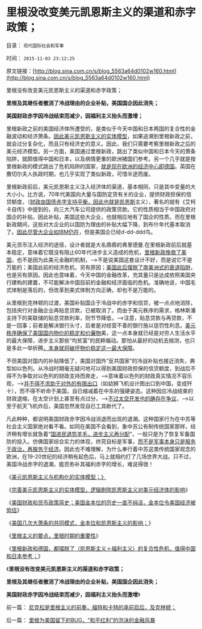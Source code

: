 # 里根没改变美元凯恩斯主义的渠道和赤字政策；

目录： `现代国际社会和军事` 

时间： `2015-11-03 23:12:25` 

原文链接：[http://blog.sina.com.cn/s/blog_5563a64d0102w160.html](http://blog.sina.com.cn/s/blog_5563a64d0102w160.html)

里根没有改变美元凯恩斯主义的渠道和赤字政策；

**里根及其继任者撤消了冷战理由的企业补贴，美国国企因此消失；**

**美国财政赤字因冷战结束而减少，因福利主义抬头而激增；**

里根新政之前的美国经济体所遭受的，是类似于今天中国和日本两国的复合性的金融波动和经济萧条。[因此美元凯恩斯主义的实体模型](../../../2015/10/31/美国几次大萧条的共同模式，金本位和凯恩斯主义的影响；.md)，如果追溯到里根新政之前，就会过分复杂化，而且只有经济史的意义。因此，我们只需要考察里根新政之后的美元经济模型。另一方面，美国通过里根新政，跳出了类似中国和日本今天的萧条陷阱，就颇值得中国和日本，以及病情更重的欧洲猪国们参考。另一个几乎就是按里根新政的模式跳出了危机陷阱的国家，[就是现在欧洲的经济中心即德国](../../../2011/1/17/广场协议德国马克和日元的冰火两重天.md)。英国在撒切尔夫人执政时期，也几乎实现了类似新政，可惜半途而废。

里根新政前后，美元凯恩斯主义注入经济体的渠道，基本相同，只是其中变量的大大小小。比方说，70年代美国向大量与国防定货有关的企业，提供财政担保的信贷额度，（[财政由国债赤字支持平衡，因此也就是凯恩斯](../../../2015/10/29/美国在凯恩斯主义前后的政府赤字和国债简史；.md)主义），著名的就有《艾柯卡自传》中提到的，向三大汽车公司提供的政策贷款。它的性质相当于中国政府对国企的补贴，因此补贴，美国这些大企业，也就相应地有了国企的性质。而在里根新政期间，这些对大企业的以国防为理由的补贴大幅下降，到布什年代基本取消了。[因此尽管大企业如IBM仍在](../../../2012/3/11/蓝色巨人IBM的垄断和末日.md)，但是美国企已经d-dd-ddd鸟。

美元货币注入经济的途径，设计者就是大名鼎鼎的弗里德曼.在里根新政前后就基本稳定，意味着它既没有阻止60年代进步主义造成的危机，[里根新政挽救了美国](../../../2015/11/1/里根主义的要点，里根时期的重要性；.md)，也不是因为此美元金融的机制，——>不是说美国这套设计不好，而是说它不是万能的；美国此前的经济危机，另有原因；[美国此后摆脱了南美洲式的衰退陷阱](../../../2014/1/26/天主教社会主义与大宪章针锋相对，及南美和马克思主义.md)，也是另有原因。因此也意味着，今天中国的金融改革，充其量只是达成依照美国央行建构的建置，不可能解决中国目前的金融和经济面临的危机。准确地说，中国毛式体制是落后的，但改革到美式体制方向正确，却也不是万能的。

从里根到克林顿的过渡，美国补贴国企于冷战中的赤字和信贷，被一点点地消除，包括央行对金融企业再贴息贷款，已被取消了。而由于美元秩序的需求，格林斯潘主持下的美联储的贴息贷款利率，则节节降低，——>注意，贴息贷款与再贷款，不是一回事；前者是解决银行头寸，后者是对经营不善的银行施以惩罚性利息。[美元秩序确保了美国国内物价的稳定和价廉物](../../../2010/6/29/克鲁格曼和心脏病的中国式疗法.md)美，这一点本身就已经是对穷人生活水平的最大保障，进步主义那些“均贫富”的民粹煽动。那怕从最好的动机去揣测，也只是多此一举折腾[，本身就将破坏物价稳定这一最大保障](../../../2011/4/26/暴利自然平抑物价，增加农民收入.md)。

不但美国对国内的补贴降低了，美国对国外“反共国家”的冷战补贴也接近消失，典型如以色列。从冷战时期毫无疑问地可以得到美国财政担保的信贷额度，到战后不得不为争取对以色列的财政支持而奔走，——>意味着以色列的财政真实情况不容乐观，——>[并不得不求助于对外的有限出口](../../../2011/9/26/以色列的农业自给和外汇收入和战争潜力.md)（如幼狮飞机设计图出口到中国，变成歼十），而不得不听命于美国，自已缩减着在中东的强硬姿态。这种因应冷战结束的财政退缩，在太空计划上甚至有点过分，——>[不过太空开发也的确存在争议](../../../2008/9/27/太空轨道上的面子工程.md)，——>以至于航天飞机炸后，美国忽然发现自已工具断代了。

凡此种种，都说明美国财政赤字因冷战消退而出现的退潮。这种国家行为在中苏等社会主义国家绝对看不看。如同在美国不会看到，象中苏公有制传统国家那样，经济稍有增长就急着“[国进民退剪羊毛，进步主义再分配](../../../2015/8/3/对“国有资产流失论”的肯定.md)”，一般只是为了恢复军备国防的投入。仿佛国家综合实力的体现，终究目标是军事，[而不是军事本身只是服务于政治，再服务于经济](../../../2015/10/29/卡尔.马克思对人性定理的直觉和坚定虔诚的信仰.md)。因此也不难理解，为什么奉行着中苏这类传统国家观念的欧洲，在19-20世纪的经济稍有起色后，马上就相约打了几场世界大战。只不过，美国冷战赤字的退潮，能否弥补其福利赤字的增长，难说得很！

《[美元凯恩斯主义与机构化的实体模型；》](../../../2015/10/28/美元凯恩斯主义与机构化的实体模型；.md)

《[完善美元凯恩斯主义的实体模型，逻辑剔除凯恩斯主义对美元经济体的影响](../../../2015/10/29/美国在凯恩斯主义前后的政府赤字和国债简史；.md)》

《[美国财政和货币政策简史；美国金本位的历史一直不纯洁，金本位令美国经济被低估](../../../2015/10/31/美国财政和货币政策简史，金本位和凯恩斯主义.md)》

《[美国几次大萧条的共同模式，金本位和凯恩斯主义的影响；](../../../2015/10/31/美国几次大萧条的共同模式，金本位和凯恩斯主义的影响；.md)》

《[里根主义的要点，里根时期的重要性](../../../2015/11/1/里根主义的要点，里根时期的重要性；.md)》

《[里根新政和德国，都摆脱了（凯恩斯主义＋福利主义）的复合性危机，值得中国和日本参考；](../../../2015/11/2/里根为美国留下的BUG，“和平红利”的泡沫的金融风暴.md)》

《**里根没有改变美元凯恩斯主义的渠道和赤字政策；**

**里根及其继任者撤消了冷战理由的企业补贴，美国国企因此消失；**

**美国财政赤字因冷战结束而减少，因福利主义抬头而激增**》

前一篇： [尼克松是里根主义的前奏，福特和卡特的承前启后，及克林顿；](../../../2015/11/4/尼克松是里根主义的前奏，福特和卡特的承前启后，及克林顿；.md)

后一篇： [里根为美国留下的BUG，“和平红利”的泡沫的金融风暴](../../../2015/11/2/里根为美国留下的BUG，“和平红利”的泡沫的金融风暴.md)

